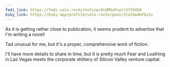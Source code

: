 ```yaml
---
fedi_link: https://fedi.vale.rocks/notice/AtdMUvPuvCrS73YUS0
bsky_link: https://bsky.app/profile/vale.rocks/post/3lo33wdmf6s2v
---
```


As it is getting rather close to publication, it seems prudent to advertise that I'm writing a novel!

Tad unusual for me, but it's a proper, comprehensive work of fiction.

I'll have more details to share in time, but it is pretty much Fear and Loathing in Las Vegas meets the corporate shittery of Silicon Valley venture capital.
